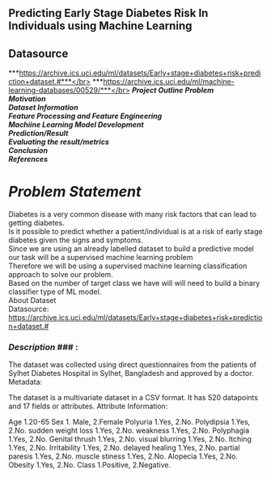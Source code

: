 ## Predicting Early Stage Diabetes Risk In Individuals using Machine Learning
## Datasource
***https://archive.ics.uci.edu/ml/datasets/Early+stage+diabetes+risk+prediction+dataset.#***</br>
***https://archive.ics.uci.edu/ml/machine-learning-databases/00529/***</br>
***Project Outline***
***Problem***</br>
***Motivation***</br>
***Dataset Information***</br>
***Feature Processing and Feature Engineering***</br>
***Machiine Learning Model Development***</br>
***Prediction/Result***</br>
***Evaluating the result/metrics***</br>
***Conclusion***</br>
***References***</br>
# ***Problem Statement***
Diabetes is a very common disease with many risk factors that can lead to getting diabetes.</br>
Is it possible to predict whether a patient/individual is at a risk of early stage diabetes given the signs and symptoms.</br>
Since we are using an already labelled dataset to build a predictive model our task will be a supervised machine learning problem</br>
Therefore we will be using a supervised machine learning classification approach to solve our problem.</br>
Based on the number of target class we have will will need to build a binary classifier type of ML model.</br>
About Dataset</br>
Datasource:</br>
https://archive.ics.uci.edu/ml/datasets/Early+stage+diabetes+risk+prediction+dataset.#</br>
### ***Description*** ### :

The dataset was collected using direct questionnaires from the patients of Sylhet Diabetes Hospital in Sylhet, Bangladesh and approved by a doctor.
Metadata:

The dataset is a multivariate dataset in a CSV format.
It has 520 datapoints and 17 fields or attributes.
Attribute Information:

Age 1.20-65
Sex 1. Male, 2.Female
Polyuria 1.Yes, 2.No.
Polydipsia 1.Yes, 2.No.
sudden weight loss 1.Yes, 2.No.
weakness 1.Yes, 2.No.
Polyphagia 1.Yes, 2.No.
Genital thrush 1.Yes, 2.No.
visual blurring 1.Yes, 2.No.
Itching 1.Yes, 2.No.
Irritability 1.Yes, 2.No.
delayed healing 1.Yes, 2.No.
partial paresis 1.Yes, 2.No.
muscle stiness 1.Yes, 2.No.
Alopecia 1.Yes, 2.No.
Obesity 1.Yes, 2.No.
Class 1.Positive, 2.Negative.
